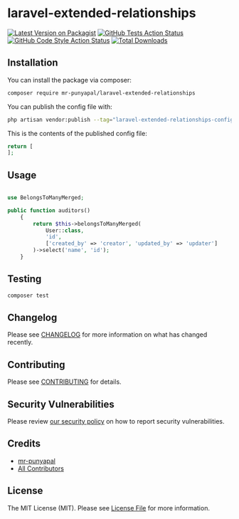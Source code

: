 # laravel-extended-relationships

[![Latest Version on Packagist](https://img.shields.io/packagist/v/mr-punyapal/laravel-extended-relationships.svg?style=flat-square)](https://packagist.org/packages/mr-punyapal/laravel-extended-relationships)
[![GitHub Tests Action Status](https://img.shields.io/github/actions/workflow/status/mr-punyapal/laravel-extended-relationships/run-tests.yml?branch=main&label=tests&style=flat-square)](https://github.com/mr-punyapal/laravel-extended-relationships/actions?query=workflow%3Arun-tests+branch%3Amain)
[![GitHub Code Style Action Status](https://img.shields.io/github/actions/workflow/status/mr-punyapal/laravel-extended-relationships/fix-php-code-style-issues.yml?branch=main&label=code%20style&style=flat-square)](https://github.com/mr-punyapal/laravel-extended-relationships/actions?query=workflow%3A"Fix+PHP+code+style+issues"+branch%3Amain)
[![Total Downloads](https://img.shields.io/packagist/dt/mr-punyapal/laravel-extended-relationships.svg?style=flat-square)](https://packagist.org/packages/mr-punyapal/laravel-extended-relationships)

## Installation

You can install the package via composer:

```bash
composer require mr-punyapal/laravel-extended-relationships
```

You can publish the config file with:

```bash
php artisan vendor:publish --tag="laravel-extended-relationships-config"
```

This is the contents of the published config file:

```php
return [
];
```

## Usage

```php

use BelongsToManyMerged;

public function auditors()
    {
        return $this->belongsToManyMerged(
            User::class,
            'id',
            ['created_by' => 'creator', 'updated_by' => 'updater']
        )->select('name', 'id');
    }
```

## Testing

```bash
composer test
```

## Changelog

Please see [CHANGELOG](CHANGELOG.md) for more information on what has changed recently.

## Contributing

Please see [CONTRIBUTING](CONTRIBUTING.md) for details.

## Security Vulnerabilities

Please review [our security policy](../../security/policy) on how to report security vulnerabilities.

## Credits

- [mr-punyapal](https://github.com/mr-punyapal)
- [All Contributors](../../contributors)

## License

The MIT License (MIT). Please see [License File](LICENSE.md) for more information.
